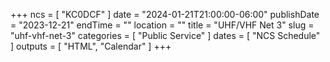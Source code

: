 +++
ncs = [ "KC0DCF" ]
date = "2024-01-21T21:00:00-06:00"
publishDate = "2023-12-21"
endTime = ""
location = ""
title = "UHF/VHF Net 3"
slug = "uhf-vhf-net-3"
categories = [ "Public Service" ]
dates = [ "NCS Schedule" ]
outputs = [ "HTML", "Calendar" ]
+++
